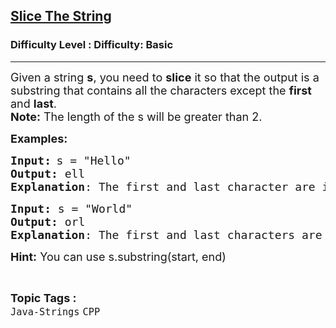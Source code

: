 <h2><a href="https://www.geeksforgeeks.org/problems/slice-the-string--141628/0">Slice The String</a></h2><h3>Difficulty Level : Difficulty: Basic</h3><hr><div class="problems_problem_content__Xm_eO"><p><span style="font-size: 18px;">Given a string <strong>s</strong>, you need to <strong>slice</strong> it so that the output is a substring that contains all the characters except the <strong>first</strong> and <strong>last</strong>. <br><strong>Note:</strong> The length of the s will be greater than 2.&nbsp;<br></span></p>
<p><span style="font-size: 18px;"><strong>Examples:</strong></span></p>
<pre><span style="font-size: 18px;"><strong>Input:</strong></span> <span style="font-size: 18px;">s = "Hello"
<strong>Output:</strong> ell
<strong>Explanation</strong>: The first and last character are ignored.</span></pre>
<pre><span style="font-size: 18px;"><strong>Input: </strong>s = "World"<br><strong>Output: </strong>orl<br><strong>Explanation</strong>: The first and last characters are ignored.</span></pre>
<p><span style="font-size: 18px;"><strong>Hint:</strong> You can use s.substring(start, end)</span></p></div><br><p><span style=font-size:18px><strong>Topic Tags : </strong><br><code>Java-Strings</code>&nbsp;<code>CPP</code>&nbsp;